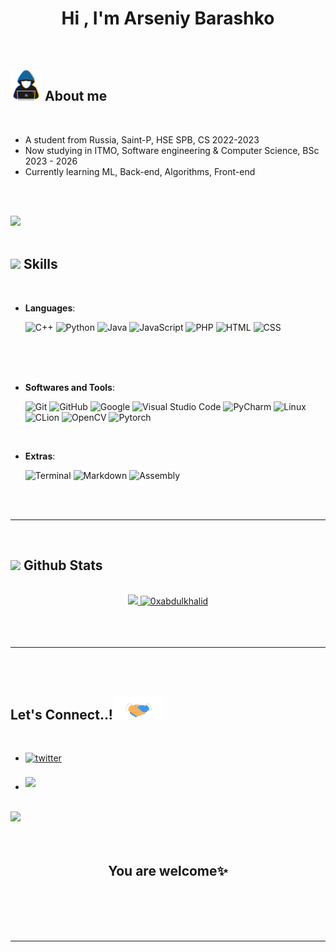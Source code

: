 
<h1 align="center"><b>Hi , I'm Arseniy Barashko </b></h1>



<br>




## <picture><img src = "https://github.com/0xAbdulKhalid/0xAbdulKhalid/raw/main/assets/mdImages/about_me.gif" width = 50px></picture> **About me**

<br>

- A student from Russia, Saint-P, HSE SPB, CS 2022-2023
- Now studying in ITMO, Software engineering & Computer Science, BSc 2023 - 2026
- Currently learning ML, Back-end, Algorithms, Front-end



<br><br>

<img src="https://user-images.githubusercontent.com/73097560/115834477-dbab4500-a447-11eb-908a-139a6edaec5c.gif"><br><br>

## <img src="https://media2.giphy.com/media/QssGEmpkyEOhBCb7e1/giphy.gif?cid=ecf05e47a0n3gi1bfqntqmob8g9aid1oyj2wr3ds3mg700bl&rid=giphy.gif" width ="25"><b> Skills</b>
<br>

<p align="center">

- **Languages**:

  ![C++](https://img.shields.io/badge/C++%20-%2300599C.svg?style=for-the-badge&logo=c%2B%2B&logoColor=white)
  ![Python](https://img.shields.io/badge/Python%20-%2314354C.svg?style=for-the-badge&logo=python&logoColor=white)
  ![Java](https://img.shields.io/badge/Java%20-%2314354C.svg?style=for-the-badge&logo=Java&logoColor=yellow)
  ![JavaScript](https://img.shields.io/badge/javascript%20-%2314354C.svg?style=for-the-badge&logo=javascript&logoColor=yellow)
  ![PHP](https://img.shields.io/badge/php%20-%2314354C.svg?style=for-the-badge&logo=php&logoColor=white)
  ![HTML](https://img.shields.io/badge/html%20-%2314354C.svg?style=for-the-badge&logo=html&logoColor=yellow)
  ![CSS](https://img.shields.io/badge/css%20-%2314354C.svg?style=for-the-badge&logo=css&logoColor=yellow)
  

<br>   


<br>


<br>

- **Softwares and Tools**:

  ![Git](https://img.shields.io/badge/git-%23F05033.svg?style=for-the-badge&logo=git&logoColor=white)
  ![GitHub](https://img.shields.io/badge/github-%23121011.svg?style=for-the-badge&logo=github&logoColor=white)
  ![Google](https://img.shields.io/badge/google-%234285F4.svg?style=for-the-badge&logo=google&logoColor=white)
  ![Visual Studio Code](https://img.shields.io/badge/Visual%20Studio%20Code-0078d7.svg?style=for-the-badge&logo=visual-studio-code&logoColor=white)
  ![PyCharm](https://img.shields.io/badge/Pycharm-darkgreen.svg?style=for-the-badge&logo=pycharm&logoColor=white)
  ![Linux](https://img.shields.io/badge/Linux-black?style=for-the-badge&logo=linux&logoColor=white)
  ![CLion](https://img.shields.io/badge/CLion-crimson?style=for-the-badge&logo=clion&logoColor=white)
  ![OpenCV](https://img.shields.io/badge/OpenCv-yellow?style=for-the-badge&logo=opencv&logoColor=white)
  ![Pytorch](https://img.shields.io/badge/PyTorch-orange?style=for-the-badge&logo=pytorch&logoColor=white)
<br>

- **Extras**:

  ![Terminal](https://img.shields.io/badge/Terminal-%23054020?style=for-the-badge&logo=gnu-bash&logoColor=white)
  ![Markdown](https://img.shields.io/badge/markdown-%23000000.svg?style=for-the-badge&logo=markdown&logoColor=white)
  ![Assembly](https://img.shields.io/badge/assembly-%23000000.svg?style=for-the-badge&logo=assembly&logoColor=white)


</p>

<br>
<br>

-----

<br>


## <img src="https://media.giphy.com/media/iY8CRBdQXODJSCERIr/giphy.gif" width="35"><b> Github Stats </b>
<br>

<div align="center">

<a href="https://github.com/0xabdulkhalid/">
  <img src="https://github-readme-stats.vercel.app/api?username=sishrak&include_all_commits=true&count_private=true&show_icons=true&line_height=20&title_color=7A7ADB&icon_color=2234AE&text_color=D3D3D3&bg_color=0,000000,130F40" width="450"/>
  <img src="https://github-readme-stats.vercel.app/api/top-langs?username=sishrak&show_icons=true&locale=en&layout=compact&line_height=20&title_color=7A7ADB&icon_color=2234AE&text_color=D3D3D3&bg_color=0,000000,130F40" width="375"  alt="0xabdulkhalid"/>

</a>
</div>

<br>
<br>
<br>

-----

<br>
<br>

## <b> Let's Connect..!</b><img src="https://github.com/0xAbdulKhalid/0xAbdulKhalid/raw/main/assets/mdImages/handshake.gif" width ="80">
<br>
<div align='left'>

<ul>


<li>
<a href="https://t.me/SISHRAK0" target="_blank">
<img src="https://img.shields.io/badge/telegram:  SISHRAK0-%2300acee.svg?color=1DA1F2&style=for-the-badge&logo=telegram&logoColor=white" alt=twitter style="margin-bottom: 5px;"/>
</a>
</li>

<br>

<li>
<a href="mailto:barashko04@gmail.com" target="_blank">
<img src="https://img.shields.io/badge/gmail:  barashko04-%23EA4335.svg?style=for-the-badge&logo=gmail&logoColor=white" t=mail style="margin-bottom: 5px;" />
</a>
</li>

</ul>
</div>

<br>
<img src="https://user-images.githubusercontent.com/73097560/115834477-dbab4500-a447-11eb-908a-139a6edaec5c.gif">
<br>
<br>
<br>

<div align='center'>

## <b>You are welcome✨</b>

</div>
<br>
<br>
<br>
<br>

---

<br>
